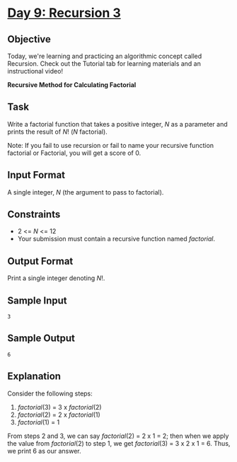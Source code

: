 # [Day 9: Recursion 3](https://www.hackerrank.com/challenges/30-recursion/problem)

## Objective 
Today, we're learning and practicing an algorithmic concept called Recursion. Check out the Tutorial tab for learning materials and an instructional video!

**Recursive Method for Calculating Factorial**

## Task 
Write a factorial function that takes a positive integer, _N_ as a parameter and prints the result of _N_! (_N_ factorial).

Note: If you fail to use recursion or fail to name your recursive function factorial or Factorial, you will get a score of 0.

## Input Format

A single integer, _N_ (the argument to pass to factorial).

## Constraints
* 2 <= _N_ <= 12
* Your submission must contain a recursive function named _factorial_.

## Output Format

Print a single integer denoting _N_!.

## Sample Input

```
3
```

## Sample Output

```
6
```

## Explanation

Consider the following steps:
1. _factorial_(3) = 3 x _factorial_(2)
2. _factorial_(2) = 2 x _factorial_(1)
3. _factorial_(1) = 1

From steps 2 and 3, we can say _factorial_(2) = 2 x 1 = 2; then when we apply the value from _factorial_(2) to step 1, we get _factorial_(3) = 3 x 2 x 1 = 6. Thus, we print 6 as our answer.
